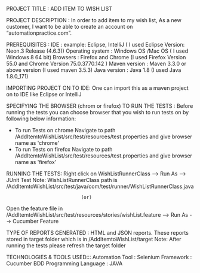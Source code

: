 PROJECT  TITLE :  ADD ITEM TO WISH LIST 

PROJECT DESCRIPTION : 
In order to add item to my wish list,  As a new customer,  I want to be able to create an account on “automationpractice.com”.

PREREQUISITES :
IDE :  example: Eclipse, IntelliJ ( I used Eclipse Version: Neon.3 Release (4.6.3))
Operating system : Windows OS /Mac OS ( I used Windows 8 64 bit)
Browsers : Firefox and Chrome (I used Firefox Version 55.0 and Chrome Version 75.0.3770.142 ) 
Maven version : Maven 3.3.0 or above version (I used maven 3.5.3)
Java version : Java 1.8 (I used Java 1.8.0_171)

IMPORTING PROJECT ON TO IDE:
One can import this as a maven project on to IDE like Eclipse or IntelliJ

SPECIFYING THE BROWSER (chrom or firefox) TO RUN THE TESTS :
Before running the tests you can choose browser that you wish to run tests on by following below information:
- To run Tests on chrome Navigate to path /AddItemtoWishList/src/test/resources/test.properties and give browser name as 'chrome'
- To run Tests on firefox Navigate to path /AddItemtoWishList/src/test/resources/test.properties and give browser name as 'firefox'

RUNNING THE TESTS:
Right click on WishListRunnerClass --> Run As --> JUnit Test
Note: WishListRunnerClass path is /AddItemtoWishList/src/test/java/com/test/runner/WishListRunnerClass.java     

                                (or)
Open the feature file in /AddItemtoWishList/src/test/resources/stories/wishList.feature --> Run As --> Cucumber Feature								
								

TYPE OF REPORTS GENERATED :  HTML and JSON reports. These reports stored in target folder which is in /AddItemtoWishList/target
Note: After running the tests please refresh the target folder

TECHNOLOGIES & TOOLS USED:::
Automation Tool : Selenium 
Framework : Cucumber BDD 
Programming Language : JAVA      